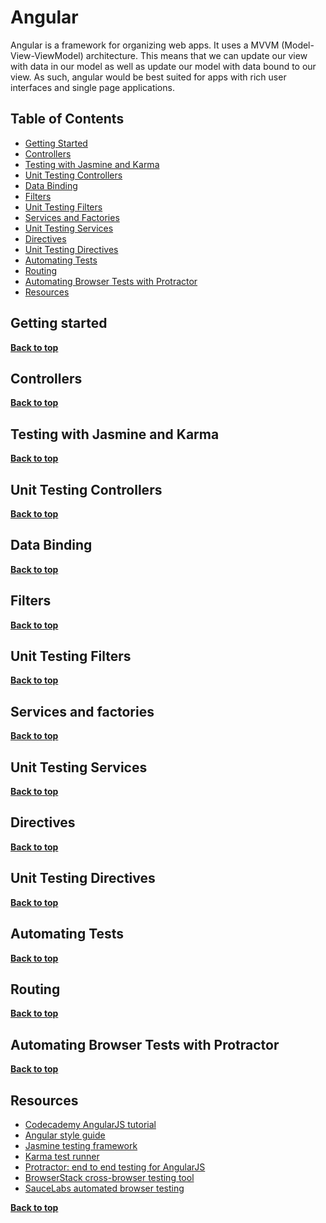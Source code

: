 Angular
====== 
 
Angular is a framework for organizing web apps.  It uses a MVVM (Model-View-ViewModel) architecture. This means that we can update our view with data in our model as well as update our model with data bound to our view. As such, angular would be best suited for apps with rich user interfaces and single page applications.
 
Table of Contents
------------------------
 
- [Getting Started](#getting-started)
- [Controllers](#controllers)
- [Testing with Jasmine and Karma](#testing-with-jasmine-and-karma)
- [Unit Testing Controllers](#unit-testing-controllers)
- [Data Binding](#data-binding)
- [Filters](#filters)
- [Unit Testing Filters](#unit-testing-filters)
- [Services and Factories](#services-and-factories)
- [Unit Testing Services](#unit-testing-services)
- [Directives](#directives)
- [Unit Testing Directives](#unit-testing-directives)
- [Automating Tests](#automating-tests) 
- [Routing](#routing)
- [Automating Browser Tests with Protractor](#automating-browser-tests-with-protractor)
- [Resources](#resources)
 
Getting started
--------------------

**[Back to top](#table-of-contents)**
 
Controllers
---------------

**[Back to top](#table-of-contents)**
 
Testing with Jasmine and Karma
--------------------------------------------

**[Back to top](#table-of-contents)**
 
Unit Testing Controllers
--------------------------------

**[Back to top](#table-of-contents)**
 
Data Binding
-----------------

**[Back to top](#table-of-contents)** 
 
Filters
---------

**[Back to top](#table-of-contents)**
 
Unit Testing Filters
-------------------------

**[Back to top](#table-of-contents)**
 
Services and factories
------------------------------

**[Back to top](#table-of-contents)**
 
Unit Testing Services
-----------------------------

**[Back to top](#table-of-contents)**
 
Directives
--------------

**[Back to top](#table-of-contents)**
 
Unit Testing Directives
-------------------------------

**[Back to top](#table-of-contents)**
 
Automating Tests
------------------------

**[Back to top](#table-of-contents)**
 
Routing
-----------

**[Back to top](#table-of-contents)**
 
Automating Browser Tests with Protractor
--------------------------------------------------------

**[Back to top](#table-of-contents)**
 
Resources
---------------
 
- [Codecademy AngularJS tutorial](https://www.codecademy.com/learn/learn-angularjs)
- [Angular style guide](https://github.com/johnpapa/angular-styleguide)
- [Jasmine testing framework](http://jasmine.github.io)
- [Karma test runner](http://karma-runner.github.io/1.0/index.html)
- [Protractor: end to end testing for AngularJS](http://www.protractortest.org)
- [BrowserStack cross-browser testing tool](https://www.browserstack.com)
- [SauceLabs automated browser testing](http://saucelabs.com)
 
 **[Back to top](#table-of-contents)**
 
 
 
